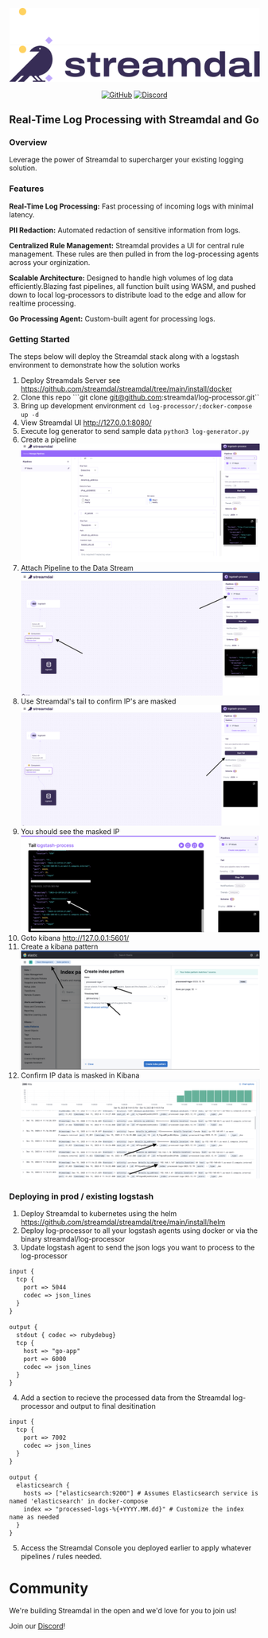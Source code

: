 <div align="center">
   
<img src="./assets/streamdal-logo-dark.png#gh-dark-mode-only"><img src="./assets/streamdal-logo-light.png#gh-light-mode-only">  

[![GitHub](https://img.shields.io/github/license/streamdal/streamdal)](https://github.com/streamdal/streamdal)
[![Discord](https://img.shields.io/badge/Community-Discord-4c57e8.svg)](https://discord.gg/streamdal)

</div>  

## Real-Time Log Processing with Streamdal and Go

### Overview

Leverage the power of Streamdal to supercharger your existing logging solution.

### Features

**Real-Time Log Processing:** Fast processing of incoming logs with minimal latency.

**PII Redaction:** Automated redaction of sensitive information from logs.

**Centralized Rule Management:** Streamdal provides a UI for central rule management. These rules are then pulled in from the log-processing agents across your orginization.

**Scalable Architecture:** Designed to handle high volumes of log data efficiently.Blazing fast pipelines, all function built using WASM, and pushed down to local log-processors to distribute load to the edge and allow for realtime processing.  

**Go Processing Agent:** Custom-built agent for processing logs.

### Getting Started

The steps below will deploy the Streamdal stack along with a logstash environment to demonstrate how the solution works

1. Deploy Streamdals Server see https://github.com/streamdal/streamdal/tree/main/install/docker
1. Clone this repo ```git clone git@github.com:streamdal/log-processor.git``
1. Bring up development environment ```cd log-processor/;docker-compose up -d```
1. View Streamdal UI http://127.0.0.1:8080/
1. Execute log generator to send sample data ```python3 log-generator.py```
1. Create a pipeline
![Create Pipeline](assets/create-pipeline.png)
1. Attach Pipeline to the Data Stream
![Attach Pipeline](assets/attach-pipeline.png)
1. Use Streamdal's tail to confirm IP's are masked
![Tail](assets/tail.png)
1. You should see the masked IP
![Live Tail](assets/live-tail.png)
1. Goto kibana http://127.0.0.1:5601/
1. Create a kibana pattern
![Index Pattern](assets/index-pattern.png)
1. Confirm IP data is masked in Kibana
![Kibana](assets/Kibana.png)


### Deploying in prod / existing logstash

1. Deploy Streamdal to kubernetes using the helm https://github.com/streamdal/streamdal/tree/main/install/helm
1. Deploy log-processor to all your logstash agents using docker or via the binary streamdal/log-processor
1. Update logstash agent to send the json logs you want to process to the log-processor 

```
input {
  tcp {
    port => 5044
    codec => json_lines
  }
}

output {
  stdout { codec => rubydebug}
  tcp {
    host => "go-app" 
    port => 6000
    codec => json_lines
  }
}
```
4. Add a section to recieve the processed data from the Streamdal log-processor and output to final desitination

```
input {
  tcp {
    port => 7002
    codec => json_lines
  }
}

output {
  elasticsearch {
    hosts => ["elasticsearch:9200"] # Assumes Elasticsearch service is named 'elasticsearch' in docker-compose
    index => "processed-logs-%{+YYYY.MM.dd}" # Customize the index name as needed
  }
}
```
5. Access the Streamdal Console you deployed earlier to apply whatever pipelines / rules needed.


# Community

We're building Streamdal in the open and we'd love for you to join us!

Join our [Discord](https://discord.gg/streamdal)!